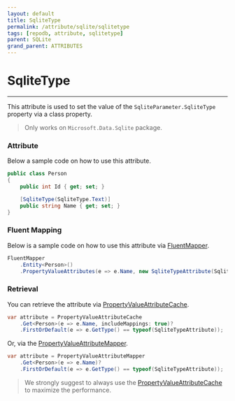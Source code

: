 ```yaml
---
layout: default
title: SqliteType
permalink: /attribute/sqlite/sqlitetype
tags: [repodb, attribute, sqlitetype]
parent: SQLite
grand_parent: ATTRIBUTES
---
```


# SqliteType

---

This attribute is used to set the value of the `SqliteParameter.SqliteType` property via a class property.

> Only works on `Microsoft.Data.Sqlite` package.

### Attribute

Below a sample code on how to use this attribute.

```csharp
public class Person
{
    public int Id { get; set; }

    [SqliteType(SqliteType.Text)]
    public string Name { get; set; }
}
```

### Fluent Mapping

Below is a sample code on how to use this attribute via [FluentMapper](/mapper/fluentmapper).

```csharp
FluentMapper
    .Entity<Person>()
    .PropertyValueAttributes(e => e.Name, new SqliteTypeAttribute(SqliteType.Text));
```

### Retrieval

You can retrieve the attribute via [PropertyValueAttributeCache](/cacher/propertyvalueattributecache).

```csharp
var attribute = PropertyValueAttributeCache
    .Get<Person>(e => e.Name, includeMappings: true)?
    .FirstOrDefault(e => e.GetType() == typeof(SqliteTypeAttribute));
```

Or, via the [PropertyValueAttributeMapper](/mapper/propertyvalueattributemapper).

```csharp
var attribute = PropertyValueAttributeMapper
    .Get<Person>(e => e.Name)?
    .FirstOrDefault(e => e.GetType() == typeof(SqliteTypeAttribute));
```

> We strongly suggest to always use the [PropertyValueAttributeCache](/cacher/propertyvalueattributecache) to maximize the performance.